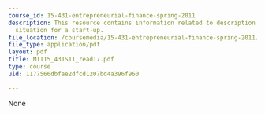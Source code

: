 ```yaml
---
course_id: 15-431-entrepreneurial-finance-spring-2011
description: This resource contains information related to description of CEO search
  situation for a start-up.
file_location: /coursemedia/15-431-entrepreneurial-finance-spring-2011/1177566dbfae2dfcd1207bd4a396f960_MIT15_431S11_read17.pdf
file_type: application/pdf
layout: pdf
title: MIT15_431S11_read17.pdf
type: course
uid: 1177566dbfae2dfcd1207bd4a396f960

---
```

None